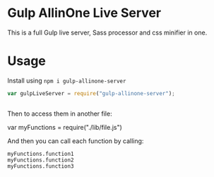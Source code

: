 # Gulp AllinOne Live Server
This is a full Gulp live server, Sass processor and css minifier in one.
 
# Usage
Install using `npm i gulp-allinone-server`
 
```javascript
var gulpLiveServer = require("gulp-allinone-server");
 
```

Then to access them in another file:

var myFunctions = require("./lib/file.js")

And then you can call each function by calling:

```
myFunctions.function1
myFunctions.function2
myFunctions.function3
```
